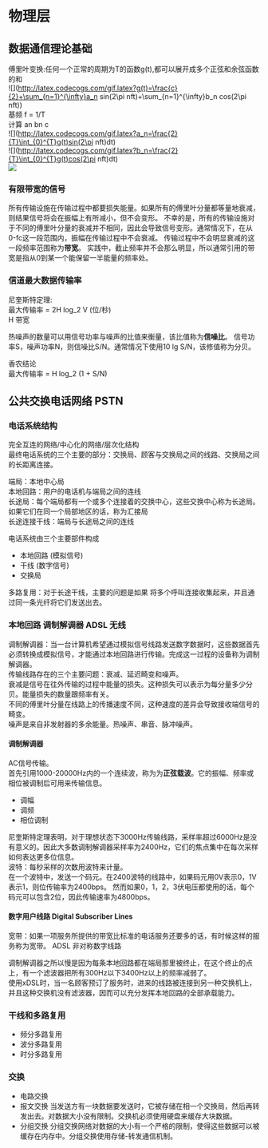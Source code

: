 
# 物理层

## 数据通信理论基础
傅里叶变换:任何一个正常的周期为T的函数g(t),都可以展开成多个正弦和余弦函数的和    
![](http://latex.codecogs.com/gif.latex?g(t)=\frac{c}{2}+\sum_{n=1}^{\infty}a_n sin(2\pi nft)+\sum_{n=1}^{\infty}b_n cos(2\pi nft))    
基频 f = 1/T    
计算 an bn c    
![](http://latex.codecogs.com/gif.latex?a_n=\frac{2}{T}\int_{0}^{T}g(t)sin(2\pi nft)dt)   
![](http://latex.codecogs.com/gif.latex?b_n=\frac{2}{T}\int_{0}^{T}g(t)cos(2\pi nft)dt)   
![](http://latex.codecogs.com/gif.latex?c=\frac{2}{T}\int_{0}^{T}g(t)dt)   

### 有限带宽的信号
所有传输设施在传输过程中都要损失能量。如果所有的傅里叶分量都等量地衰减，则结果信号将会在振幅上有所减小，但不会变形。
不幸的是，所有的传输设施对于不同的傅里叶分量的衰减并不相同，因此会导致信号变形。通常情况下，在从0-fc这一段范围内，振幅在传输过程中不会衰减。
传输过程中不会明显衰减的这一段频率范围称为**带宽**。
实践中，截止频率并不会那么明显，所以通常引用的带宽是指从0到某一个能保留一半能量的频率处。

### 信道最大数据传输率
尼奎斯特定理:    
最大传输率 = 2H log_2 V (位/秒)    
H 带宽

热噪声的数量可以用信号功率与噪声的比值来衡量，该比值称为**信噪比**。
信号功率S，噪声功率N，则信噪比S/N。通常情况下使用10 lg S/N，该修值称为分贝。

香农结论    
最大传输率 = H log_2 (1 + S/N)

## 公共交换电话网络 PSTN

### 电话系统结构 
完全互连的网络/中心化的网络/层次化结构    
最终电话系统的三个主要的部分：交换局、顾客与交换局之间的线路、交换局之间的长距离连接。    

端局：本地中心局    
本地回路：用户的电话机与端局之间的连线    
长途局：每个端局都有一个或多个连接着的交换中心，这些交换中心称为长途局。如果它们在同一个局部地区的话，称为汇接局    
长途连接干线：端局与长途局之间的连线

电话系统由三个主要部件构成
- 本地回路 (模拟信号)
- 干线 (数字信号)
- 交换局

多路复用：对于长途干线，主要的问题是如果 将多个呼叫连接收集起来，并且通过同一条光纤将它们发送出去。

### 本地回路 调制解调器 ADSL 无线
调制解调器：当一台计算机希望通过模拟信号线路发送数字数据时，这些数据首先必须转换成模拟信号，才能通过本地回路进行传输。完成这一过程的设备称为调制解调器。    
传输线路存在的三个主要问题：衰减、延迟畸变和噪声。    
衰减是信号在往外传输的过程中能量的损失。这种损失可以表示为每分量多少分贝。能量损失的数量跟频率有关。    
不同的傅里叶分量在线路上的传播速度不同，这种速度的差异会导致接收端信号的畸变。    
噪声是来自非发射器的多余能量。热噪声、串音、脉冲噪声。

#### 调制解调器
AC信号传输。    
首先引用1000-20000Hz内的一个连续波，称为为**正弦载波**。它的振幅、频率或相位被调制后可用来传输信息。
- 调幅
- 调频
- 相位调制

尼奎斯特定理表明，对于理想状态下3000Hz传输线路，采样率超过6000Hz是没有意义的。因此大多数调制解调器采样率为2400Hz，它们的焦点集中在每次采样如何表达更多位信息。    
波特：每秒采样的次数用波特来计量。    
在一个波特中，发送一个码元。在2400波特的线路中，如果码元用0V表示0，1V表示1，则位传输率为2400bps。
然而如果0，1，2，3伏电压都使用的话，每个码元可以包含2位，因此传输速率为4800bps。

#### 数字用户线路 Digital Subscriber Lines
宽带：如果一项服务所提供的带宽比标准的电话服务还要多的话，有时候这样的服务称为宽带。
ADSL 非对称数字线路

调制解调器之所以慢是因为每条本地回路都在端局那里被终止，在这个终止的点上，有一个滤波器把所有300Hz以下3400Hz以上的频率减弱了。    
使用xDSL时，当一名顾客预订了服务时，进来的线路被连接到另一种交换机上，并且这种交换机没有滤波器，因而可以充分发挥本地回路的全部承载能力。

### 干线和多路复用
- 频分多路复用
- 波分多路复用
- 时分多路复用

### 交换
- 电路交换
- 报文交换 
当发送方有一块数据要发送时，它被存储在相一个交换局，然后再转发出去。对数据大小没有限制。交换机必须使用硬盘来缓存大块数据。
- 分组交换
分组交换网络对数据的大小有一个严格的限制，使得这些数据可以被缓存在内存中。分组交换使用存储-转发通信机制。
